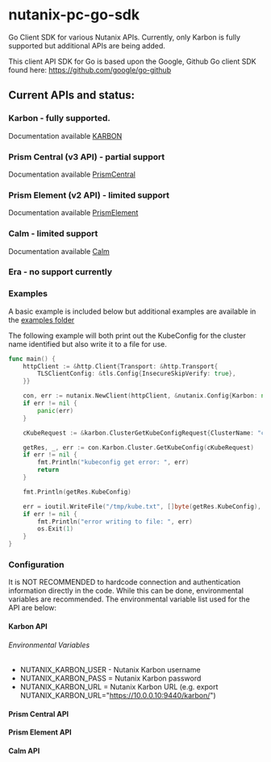 # nutanix-pc-go-sdk

Go Client SDK for various Nutanix APIs. Currently, only Karbon is fully supported but additional APIs are being added.

This client API SDK for Go is based upon the Google, Github Go client SDK found here: https://github.com/google/go-github

## Current APIs and status:

### Karbon - fully supported.

Documentation available [KARBON](karbon/README.md)

### Prism Central (v3 API) - partial support

Documentation available [PrismCentral](pc/README.md)

### Prism Element (v2 API) - limited support

Documentation available [PrismElement](pe/README.md)

### Calm - limited support

Documentation available [Calm](calm/README.md)

### Era - no support currently

### Examples

A basic example is included below but additional examples are available in the [examples folder](examples/)

The following example will both print out the KubeConfig for the cluster name identified but also write it to a file for use.

```go
func main() {
	httpClient := &http.Client{Transport: &http.Transport{
		TLSClientConfig: &tls.Config{InsecureSkipVerify: true},
	}}

	con, err := nutanix.NewClient(httpClient, &nutanix.Config{Karbon: new(karbon.ServiceConfig)})
	if err != nil {
		panic(err)
	}

	cKubeRequest := &karbon.ClusterGetKubeConfigRequest{ClusterName: "cluster-name-01"}

	getRes, _, err := con.Karbon.Cluster.GetKubeConfig(cKubeRequest)
	if err != nil {
		fmt.Println("kubeconfig get error: ", err)
		return
	}

	fmt.Println(getRes.KubeConfig)

	err = ioutil.WriteFile("/tmp/kube.txt", []byte(getRes.KubeConfig), 0644)
	if err != nil {
		fmt.Println("error writing to file: ", err)
		os.Exit(1)
	}
}
```

### Configuration

It is NOT RECOMMENDED to hardcode connection and authentication information directly in the code. While this can be done, environmental variables are recommended. The environmental variable list used for the API are below:

#### Karbon API

###### Environmental Variables

- NUTANIX_KARBON_USER - Nutanix Karbon username
- NUTANIX_KARBON_PASS = Nutanix Karbon password
- NUTANIX_KARBON_URL = Nutanix Karbon URL (e.g. export NUTANIX_KARBON_URL="https://10.0.0.10:9440/karbon/")

#### Prism Central API

#### Prism Element API

#### Calm API
